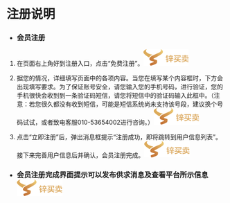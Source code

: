 # **注册说明**

* ### 会员注册

1. 在页面右上角好到注册入口，点击“免费注册”。![](/assets/indexlogo.png)

1. 据您的情况，详细填写页面中的各项内容。当您在填写某个内容框时，下方会出现填写要求。为了保证账号安全，请您输入您的手机号码，进行验证，您的手机很快会收到到一条验证码短信，请您将短信中的验证码输入此框中。（注意：若您很久都没有收到短信，可能是短信系统尚未支持该号段，建议换个号码试试，或者致电客服010-53654002进行咨询。）![](/assets/indexlogo.png)

1. 点击“立即注册”后，弹出消息框提示“注册成功，即将跳转到用户信息列表”。接下来完善用户信息后并确认，会员注册完成。![](/assets/indexlogo.png)

* ### 会员注册完成界面提示可以发布供求消息及查看平台所示信息![](/assets/indexlogo.png)



